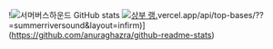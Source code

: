 <font class="papago-parent"><font class="papago-source" style="display:none;">![summerriversound's GitHub stats](https://github-readme-stats.vercel.app/api?username=summerriversound&count_private=true)
</font>!![서머버스하운드 GitHub stats](https://github-readme-stats.vercel.app/api?username=서머리버스하운드&카운트_private=true)
</font><font class="papago-parent"><font class="papago-source" style="display:none;">[![Top Langs](https://github-readme-stats.</font>[![상부 랭](https://github-readme-stats).</font><font class="papago-parent"><font class="papago-source" style="display:none;">vercel.app/api/top-langs/?username=summerriversound&layout=compact)](https://github.com/anuraghazra/github-readme-stats)
</font>vercel.app/api/top-bases/??=summerriversound&layout=infirm)](https://github.com/anuraghazra/github-readme-stats)
</font><font class="papago-parent"><font class="papago-source" style="display:none;"> </font>  </font>
